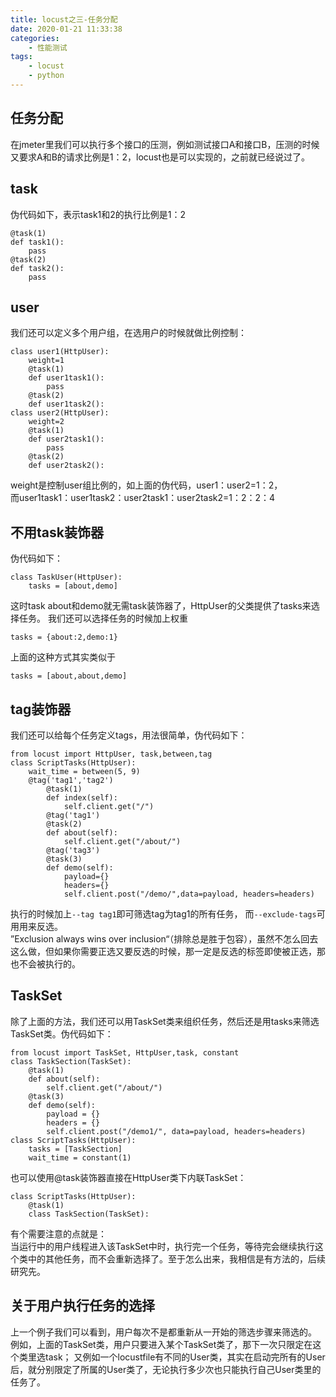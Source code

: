 ```yaml
---
title: locust之三-任务分配
date: 2020-01-21 11:33:38
categories:
	- 性能测试
tags:
	- locust
	- python
---
```

## 任务分配
在jmeter里我们可以执行多个接口的压测，例如测试接口A和接口B，压测的时候又要求A和B的请求比例是1：2，locust也是可以实现的，之前就已经说过了。
## task
伪代码如下，表示task1和2的执行比例是1：2
```
@task(1)
def task1():
	pass
@task(2)
def task2():
	pass
```
<!-- more -->
## user
我们还可以定义多个用户组，在选用户的时候就做比例控制：
```
class user1(HttpUser):
	weight=1
	@task(1)
	def user1task1():
		pass
	@task(2)
	def user1task2():
class user2(HttpUser):
	weight=2
	@task(1)
	def user2task1():
		pass
	@task(2)
	def user2task2():
```
weight是控制user组比例的，如上面的伪代码，user1：user2=1：2，<br>
而user1task1：user1task2：user2task1：user2task2=1：2：2：4
## 不用task装饰器
伪代码如下：
```
class TaskUser(HttpUser):
    tasks = [about,demo]
```
这时task about和demo就无需task装饰器了，HttpUser的父类提供了tasks来选择任务。
我们还可以选择任务的时候加上权重
```
tasks = {about:2,demo:1}
```
上面的这种方式其实类似于
```
tasks = [about,about,demo]
```
## tag装饰器
我们还可以给每个任务定义tags，用法很简单，伪代码如下：
```
from locust import HttpUser, task,between,tag
class ScriptTasks(HttpUser):
    wait_time = between(5, 9)
	@tag('tag1','tag2')
	    @task(1)
	    def index(self):
	        self.client.get("/")
	    @tag('tag1')
	    @task(2)
	    def about(self):
	        self.client.get("/about/")
	    @tag('tag3')
	    @task(3)
	    def demo(self):
	        payload={}
	        headers={}
	        self.client.post("/demo/",data=payload, headers=headers)
```
执行的时候加上``--tag tag1``即可筛选tag为tag1的所有任务，
而``--exclude-tags``可用用来反选。<br>
”Exclusion always wins over inclusion“（排除总是胜于包容），虽然不怎么回去这么做，但如果你需要正选又要反选的时候，那一定是反选的标签即使被正选，那也不会被执行的。
## TaskSet
除了上面的方法，我们还可以用TaskSet类来组织任务，然后还是用tasks来筛选TaskSet类。伪代码如下：
```
from locust import TaskSet, HttpUser,task, constant
class TaskSection(TaskSet):
    @task(1)
    def about(self):
        self.client.get("/about/")
    @task(3)
    def demo(self):
        payload = {}
        headers = {}
        self.client.post("/demo1/", data=payload, headers=headers)
class ScriptTasks(HttpUser):
    tasks = [TaskSection]
    wait_time = constant(1)
```
也可以使用@task装饰器直接在HttpUser类下内联TaskSet：
```
class ScriptTasks(HttpUser):
	@task(1)
    class TaskSection(TaskSet):
```
有个需要注意的点就是：<br>
当运行中的用户线程进入该TaskSet中时，执行完一个任务，等待完会继续执行这个类中的其他任务，而不会重新选择了。至于怎么出来，我相信是有方法的，后续研究先。
## 关于用户执行任务的选择
上一个例子我们可以看到，用户每次不是都重新从一开始的筛选步骤来筛选的。<br>
例如，上面的TaskSet类，用户只要进入某个TaskSet类了，那下一次只限定在这个类里选task；
又例如一个locustfile有不同的User类，其实在启动完所有的User后，就分别限定了所属的User类了，无论执行多少次也只能执行自己User类里的任务了。
